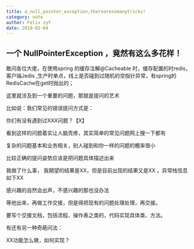 ```yaml
---
title: a_null_pointer_exception,therearesomanytricks!
category: note
author: Felix zyf
date: 2018-02-04
---
```


## 一个 NullPointerException ，竟然有这么多花样！

敢问各位大佬，在使用spring 的缓存注解@Cacheable 时，缓存配置的时redis，客户端Jedis ,生产时单点，线上是否碰到过随机的空指针异常，有spring的RedisCache在get时抛出的；

这里就涉及到一个重要的问题，那就是提问的艺术

比如说：我们常见的错误提问方式是：

你们有没有遇到过XXX问题？【X】

看到这样的问题着实让人脑壳疼，其实简单的常见问题网上搜一下都有

复杂的问题基本和业务相关，别人碰到和你一样的问题的概率很小

比较正确的提问姿势应该是把问题具体描述出来

我做了什么事， 我期望的结果是XX，但是目前出现的结果又是XX ，异常栈信息如下XX

感兴趣的自然会出声，不感兴趣的那也没办法

等他出来，再做工作交接，但是得把现有的问题处理处理，再交接。

要写个交接文档，包括流程、操作表之类的，代码实现具体类、方法。

有还有另一种奇葩问法：

XX功能怎么做，如何实现？









